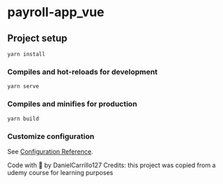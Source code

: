# payroll-app_vue

## Project setup
```
yarn install
```

### Compiles and hot-reloads for development
```
yarn serve
```

### Compiles and minifies for production
```
yarn build
```

### Customize configuration
See [Configuration Reference](https://cli.vuejs.org/config/).


Code with 🤍 by DanielCarrillo127
Credits: this project was copied from a udemy course for learning purposes
